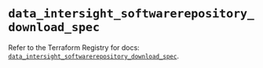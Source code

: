 # `data_intersight_softwarerepository_download_spec`

Refer to the Terraform Registry for docs: [`data_intersight_softwarerepository_download_spec`](https://registry.terraform.io/providers/ciscodevnet/intersight/1.0.71/docs/data-sources/softwarerepository_download_spec).
